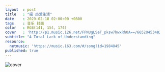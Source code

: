 ```yaml
---
layout  : post
title   : "摇 热爱生活"
date    : 2020-02-18 02:00:00 +0800
tags    : 音乐 封面
color   : RGB(141, 154, 174)
cover   : 'http://p1.music.126.net/FPNUgLSeT_pksw7hwxRh0A==/6652045348253063.jpg'
subtitle: "A Total Lack of Understanding"
resource:
  netmusic: 'https://music.163.com/#/song?id=1984845'
published: true
---
```


![cover](http://p1.music.126.net/FPNUgLSeT_pksw7hwxRh0A==/6652045348253063.jpg)
